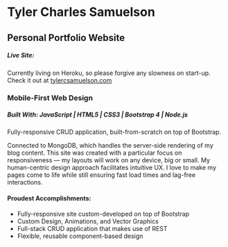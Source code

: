 # Tyler Charles Samuelson

## Personal Portfolio Website

##### Live Site:

Currently living on Heroku, so please forgive any slowness on start-up.
Check it out at [tylercsamuelson.com](http://www.tylercsamuelson.com/)

### Mobile-First Web Design

##### **Built With:** JavaScript | HTML5 | CSS3 | Bootstrap 4 | Node.js

Fully-responsive CRUD application, built-from-scratch on top of Bootstrap.

Connected to MongoDB, which handles the server-side rendering of my blog content. This site was created with a particular focus on responsiveness — my layouts will work on any device, big or small. My human-centric design approach facilitates intuitive UX. I love to make my pages come to life while still ensuring fast load times and lag-free interactions.

#### Proudest Accomplishments:

- Fully-responsive site custom-developed on top of Bootstrap
- Custom Design, Animations, and Vector Graphics
- Full-stack CRUD application that makes use of REST
- Flexible, reusable component-based design
